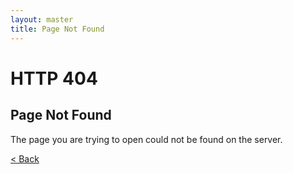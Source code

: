 ```yaml
---
layout: master
title: Page Not Found
---
```


# HTTP 404

## Page Not Found

The page you are trying to open could not be found on the server.

[< Back](javascript:window.history.back(0))
